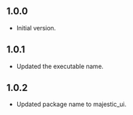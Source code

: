 ## 1.0.0

- Initial version.

## 1.0.1

- Updated the executable name.

## 1.0.2

- Updated package name to majestic_ui.
